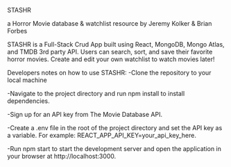STASHR 

a Horror Movie database & watchlist resource by Jeremy Kolker & Brian Forbes


STASHR is a Full-Stack Crud App built using React, MongoDB, Mongo Atlas, and TMDB 3rd party API.
Users can search, sort, and save their favorite horror movies. Create and edit your own watchlist to watch movies later! 


Developers notes on how to use STASHR:
-Clone the repository to your local machine

-Navigate to the project directory and run npm install to install dependencies.

-Sign up for an API key from The Movie Database API.

-Create a .env file in the root of the project directory and set the API key as a variable. For example: REACT_APP_API_KEY=your_api_key_here.

-Run npm start to start the development server and open the application in your browser at http://localhost:3000.

